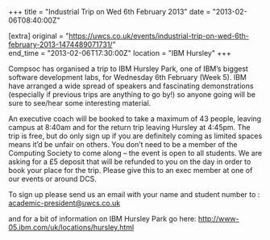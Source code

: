 +++
title = "Industrial Trip on Wed 6th February 2013"
date = "2013-02-06T08:40:00Z"

[extra]
original = "https://uwcs.co.uk/events/industrial-trip-on-wed-6th-february-2013-1474489071731/"    
end_time = "2013-02-06T17:30:00Z"
location = "IBM Hursley"
+++

Compsoc has organised a trip to IBM Hursley Park, one of IBM’s biggest software development labs, for Wednesday 6th February (Week 5). IBM have arranged a wide spread of speakers and fascinating demonstrations (especially if previous trips are anything to go by\!) so anyone going will be sure to see/hear some interesting material.

An executive coach will be booked to take a maximum of 43 people, leaving campus at 8:40am and for the return trip leaving Hursley at 4:45pm. The trip is free, but do only sign up if you are definitely coming as limited spaces means it’d be unfair on others. You don’t need to be a member of the Computing Society to come along – the event is open to all students. We are asking for a £5 deposit that will be refunded to you on the day in order to book your place for the trip. Please give this to an exec member at one of our events or around DCS.

To sign up please send us an email with your name and student number to : academic-president@uwcs.co.uk

and for a bit of information on IBM Hursley Park go here: http://www-05.ibm.com/uk/locations/hursley.html


